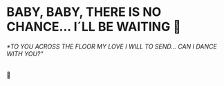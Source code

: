 # BABY, BABY, THERE IS NO CHANCE... I´LL BE WAITING :guitar:  

###### *TO YOU ACROSS THE FLOOR MY LOVE I WILL TO SEND... CAN I DANCE WITH YOU?"

:guitar:
